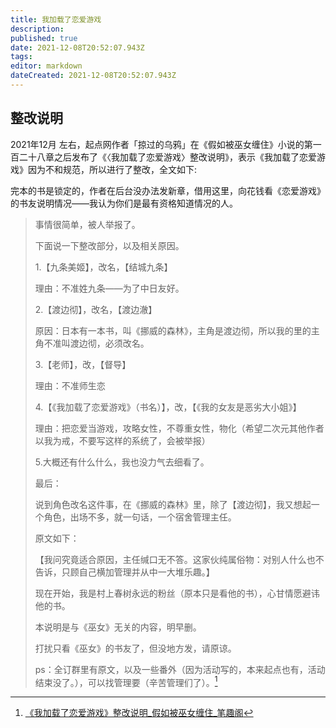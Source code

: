 ```yaml
---
title: 我加载了恋爱游戏
description: 
published: true
date: 2021-12-08T20:52:07.943Z
tags:
editor: markdown
dateCreated: 2021-12-08T20:52:07.943Z
---
```


## 整改说明

2021年12月 左右，起点网作者「掠过的乌鸦」在《假如被巫女缠住》小说的第一百二十八章之后发布了《〈我加载了恋爱游戏〉整改说明》，表示《我加载了恋爱游戏》因为不和规范，所以进行了整改，全文如下:

完本的书是锁定的，作者在后台没办法发新章，借用这里，向花钱看《恋爱游戏》的书友说明情况——我认为你们是最有资格知道情况的人。

> 事情很简单，被人举报了。
>
> 下面说一下整改部分，以及相关原因。
>
> 1.【九条美姬】，改名，【结城九条】
>
> 理由：不准姓九条——为了中日友好。
>
> 2.【渡边彻】，改名，【渡边澈】
>
> 原因：日本有一本书，叫《挪威的森林》，主角是渡边彻，所以我的里的主角不准叫渡边彻，必须改名。
>
> 3.【老师】，改，【督导】
>
> 理由：不准师生恋
>
> 4.【《我加载了恋爱游戏》（书名）】，改，【《我的女友是恶劣大小姐》】
>
> 理由：把恋爱当游戏，攻略女性，不尊重女性，物化（希望二次元其他作者以我为戒，不要写这样的系统了，会被举报）
>
> 5.大概还有什么什么，我也没力气去细看了。
>
> 最后：
>
> 说到角色改名这件事，在《挪威的森林》里，除了【渡边彻】，我又想起一个角色，出场不多，就一句话，一个宿舍管理主任。
>
> 原文如下：
>
> 【我问究竟适合原因，主任缄口无不答。这家伙纯属俗物：对别人什么也不告诉，只顾自己横加管理并从中一大堆乐趣。】
>
> 现在开始，我是村上春树永远的粉丝（原本只是看他的书），心甘情愿避讳他的书。
>
> 本说明是与《巫女》无关的内容，明早删。
>
> 打扰只看《巫女》的书友了，但没地方发，请原谅。
>
> ps：全订群里有原文，以及一些番外（因为活动写的，本来起点也有，活动结束没了。），可以找管理要（辛苦管理们了）。[^2869]

[^2869]: [《我加载了恋爱游戏》整改说明_假如被巫女缠住_笔趣阁](https://web.archive.org/web/20211208022756/http://www.guibuyuy.org/56/56375/28696680.html)

